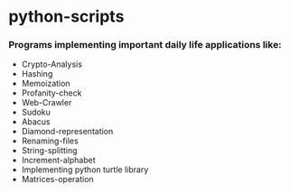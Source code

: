 # python-scripts
### Programs implementing important daily life applications like:

* Crypto-Analysis
* Hashing
* Memoization
* Profanity-check
* Web-Crawler
* Sudoku
* Abacus
* Diamond-representation
* Renaming-files
* String-splitting
* Increment-alphabet
* Implementing python turtle library
* Matrices-operation 
